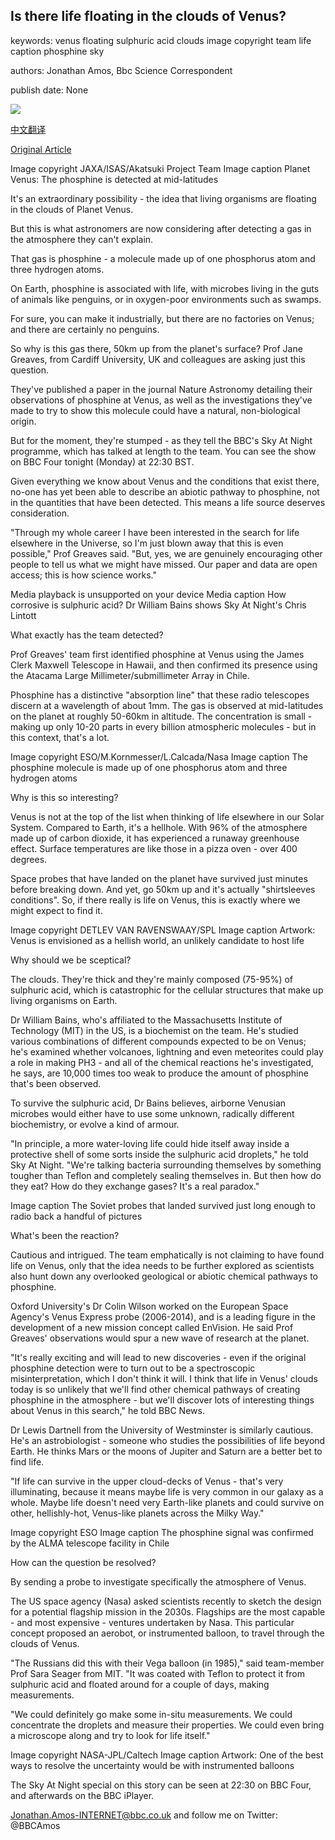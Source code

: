 ## Is there life floating in the clouds of Venus?

keywords: venus floating sulphuric acid clouds image copyright team life caption phosphine sky

authors: Jonathan Amos, Bbc Science Correspondent

publish date: None

![](https://ichef.bbci.co.uk/news/1024/branded_news/CEAA/production/_114360925_jaxa-isas-akatsuki-project-team.jpg)

[中文翻译](Is%20there%20life%20floating%20in%20the%20clouds%20of%20Venus%3F_zh.md)

[Original Article](https://www.bbc.com/news/science-environment-54133538)

Image copyright JAXA/ISAS/Akatsuki Project Team Image caption Planet Venus: The phosphine is detected at mid-latitudes

It's an extraordinary possibility - the idea that living organisms are floating in the clouds of Planet Venus.

But this is what astronomers are now considering after detecting a gas in the atmosphere they can't explain.

That gas is phosphine - a molecule made up of one phosphorus atom and three hydrogen atoms.

On Earth, phosphine is associated with life, with microbes living in the guts of animals like penguins, or in oxygen-poor environments such as swamps.

For sure, you can make it industrially, but there are no factories on Venus; and there are certainly no penguins.

So why is this gas there, 50km up from the planet's surface? Prof Jane Greaves, from Cardiff University, UK and colleagues are asking just this question.

They've published a paper in the journal Nature Astronomy detailing their observations of phosphine at Venus, as well as the investigations they've made to try to show this molecule could have a natural, non-biological origin.

But for the moment, they're stumped - as they tell the BBC's Sky At Night programme, which has talked at length to the team. You can see the show on BBC Four tonight (Monday) at 22:30 BST.

Given everything we know about Venus and the conditions that exist there, no-one has yet been able to describe an abiotic pathway to phosphine, not in the quantities that have been detected. This means a life source deserves consideration.

"Through my whole career I have been interested in the search for life elsewhere in the Universe, so I'm just blown away that this is even possible," Prof Greaves said. "But, yes, we are genuinely encouraging other people to tell us what we might have missed. Our paper and data are open access; this is how science works."

Media playback is unsupported on your device Media caption How corrosive is sulphuric acid? Dr William Bains shows Sky At Night's Chris Lintott

What exactly has the team detected?

Prof Greaves' team first identified phosphine at Venus using the James Clerk Maxwell Telescope in Hawaii, and then confirmed its presence using the Atacama Large Millimeter/submillimeter Array in Chile.

Phosphine has a distinctive "absorption line" that these radio telescopes discern at a wavelength of about 1mm. The gas is observed at mid-latitudes on the planet at roughly 50-60km in altitude. The concentration is small - making up only 10-20 parts in every billion atmospheric molecules - but in this context, that's a lot.

Image copyright ESO/M.Kornmesser/L.Calcada/Nasa Image caption The phosphine molecule is made up of one phosphorus atom and three hydrogen atoms

Why is this so interesting?

Venus is not at the top of the list when thinking of life elsewhere in our Solar System. Compared to Earth, it's a hellhole. With 96% of the atmosphere made up of carbon dioxide, it has experienced a runaway greenhouse effect. Surface temperatures are like those in a pizza oven - over 400 degrees.

Space probes that have landed on the planet have survived just minutes before breaking down. And yet, go 50km up and it's actually "shirtsleeves conditions". So, if there really is life on Venus, this is exactly where we might expect to find it.

Image copyright DETLEV VAN RAVENSWAAY/SPL Image caption Artwork: Venus is envisioned as a hellish world, an unlikely candidate to host life

Why should we be sceptical?

The clouds. They're thick and they're mainly composed (75-95%) of sulphuric acid, which is catastrophic for the cellular structures that make up living organisms on Earth.

Dr William Bains, who's affiliated to the Massachusetts Institute of Technology (MIT) in the US, is a biochemist on the team. He's studied various combinations of different compounds expected to be on Venus; he's examined whether volcanoes, lightning and even meteorites could play a role in making PH3 - and all of the chemical reactions he's investigated, he says, are 10,000 times too weak to produce the amount of phosphine that's been observed.

To survive the sulphuric acid, Dr Bains believes, airborne Venusian microbes would either have to use some unknown, radically different biochemistry, or evolve a kind of armour.

"In principle, a more water-loving life could hide itself away inside a protective shell of some sorts inside the sulphuric acid droplets," he told Sky At Night. "We're talking bacteria surrounding themselves by something tougher than Teflon and completely sealing themselves in. But then how do they eat? How do they exchange gases? It's a real paradox."

Image caption The Soviet probes that landed survived just long enough to radio back a handful of pictures

What's been the reaction?

Cautious and intrigued. The team emphatically is not claiming to have found life on Venus, only that the idea needs to be further explored as scientists also hunt down any overlooked geological or abiotic chemical pathways to phosphine.

Oxford University's Dr Colin Wilson worked on the European Space Agency's Venus Express probe (2006-2014), and is a leading figure in the development of a new mission concept called EnVision. He said Prof Greaves' observations would spur a new wave of research at the planet.

"It's really exciting and will lead to new discoveries - even if the original phosphine detection were to turn out to be a spectroscopic misinterpretation, which I don't think it will. I think that life in Venus' clouds today is so unlikely that we'll find other chemical pathways of creating phosphine in the atmosphere - but we'll discover lots of interesting things about Venus in this search," he told BBC News.

Dr Lewis Dartnell from the University of Westminster is similarly cautious. He's an astrobiologist - someone who studies the possibilities of life beyond Earth. He thinks Mars or the moons of Jupiter and Saturn are a better bet to find life.

"If life can survive in the upper cloud-decks of Venus - that's very illuminating, because it means maybe life is very common in our galaxy as a whole. Maybe life doesn't need very Earth-like planets and could survive on other, hellishly-hot, Venus-like planets across the Milky Way."

Image copyright ESO Image caption The phosphine signal was confirmed by the ALMA telescope facility in Chile

How can the question be resolved?

By sending a probe to investigate specifically the atmosphere of Venus.

The US space agency (Nasa) asked scientists recently to sketch the design for a potential flagship mission in the 2030s. Flagships are the most capable - and most expensive - ventures undertaken by Nasa. This particular concept proposed an aerobot, or instrumented balloon, to travel through the clouds of Venus.

"The Russians did this with their Vega balloon (in 1985)," said team-member Prof Sara Seager from MIT. "It was coated with Teflon to protect it from sulphuric acid and floated around for a couple of days, making measurements.

"We could definitely go make some in-situ measurements. We could concentrate the droplets and measure their properties. We could even bring a microscope along and try to look for life itself."

Image copyright NASA-JPL/Caltech Image caption Artwork: One of the best ways to resolve the uncertainty would be with instrumented balloons

The Sky At Night special on this story can be seen at 22:30 on BBC Four, and afterwards on the BBC iPlayer.

Jonathan.Amos-INTERNET@bbc.co.uk and follow me on Twitter: @BBCAmos